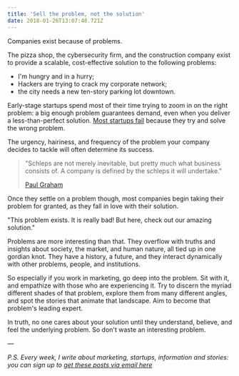```yaml
---
title: 'Sell the problem, not the solution'
date: 2018-01-26T13:07:48.721Z
---
```

Companies exist because of problems.

<!--more-->

The pizza shop, the cybersecurity firm, and the construction company exist to provide a scalable, cost-effective solution to the following problems:

* I'm hungry and in a hurry;
* Hackers are trying to crack my corporate network;
* the city needs a new ten-story parking lot downtown. 

Early-stage startups spend most of their time trying to zoom in on the right problem: a big enough problem guarantees demand, even when you deliver a less-than-perfect solution. [Most startups fail](https://www.cbinsights.com/research/startup-failure-reasons-top/) because they try and solve the wrong problem.  

The urgency, hairiness, and frequency of the problem your company decides to tackle will often determine its success. 

> "Schleps are not merely inevitable, but pretty much what business consists of. A company is defined by the schleps it will undertake."  
>
> [Paul Graham](http://www.paulgraham.com/schlep.html)

Once they settle on a problem though, most companies begin taking their problem for granted, as they fall in love with their solution. 

"This problem exists. It is really bad! But here, check out our amazing solution." 

Problems are more interesting than that. They overflow with truths and insights about society, the market, and human nature, all tied up in one gordian knot. They have a history, a future, and they interact dynamically with other problems, people, and institutions.  

So especially if you work in marketing, go deep into the problem. Sit with it, and empathize with those who are experiencing it. Try to discern the myriad different shades of that problem, explore them from many different angles, and spot the stories that animate that landscape. Aim to become that problem's leading expert.

In truth, no one cares about your solution until they understand, believe, and feel the underlying problem. So don't waste an interesting problem.

––

_P.S. Every week, I write about marketing, startups, information and stories: you can sign up to [get these posts via email here](http://fleisure.us6.list-manage2.com/subscribe?u=1b57ff432660d827a9445f307&id=db415544cc)_

